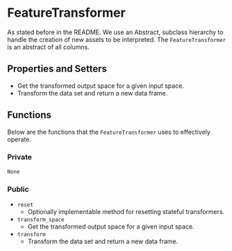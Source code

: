 # FeatureTransformer

As stated before in the README. We use an Abstract, subclass hierarchy to handle the creation of new assets to be interpreted. The `FeatureTransformer` is an abstract of all columns.

## Properties and Setters

* Get the transformed output space for a given input space.
* Transform the data set and return a new data frame.


## Functions

Below are the functions that the `FeatureTransformer` uses to effectively operate. 

### Private

`None`

### Public

* `reset`
  * Optionally implementable method for resetting stateful transformers.
* `transform_space` 
  * Get the transformed output space for a given input space.
* `transform`
  * Transform the data set and return a new data frame.
